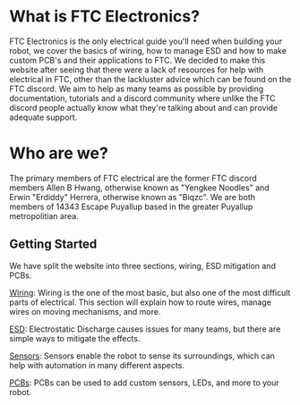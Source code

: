 # What is FTC Electronics?
FTC Electronics is the only electrical guide you'll need when building your robot, we cover the basics of wiring, how to manage ESD and how to make custom PCB's and their applications to FTC. We decided to make this website after seeing that there were a lack of resources for help with electrical in FTC, other than the lackluster advice which can be found on the FTC discord. We aim to help as many teams as possible by providing documentation, tutorials and a discord community where unlike the FTC discord people actually know what they're talking about and can provide adequate support. 
# Who are we? 
The primary members of FTC electrical are the former FTC discord members Allen B Hwang, otherwise known as "Yengkee Noodles" and Erwin "Erdiddy" Herrera, otherwise known as "Biqzc". We are both members of 14343 Escape Puyallup based in the greater Puyallup metropolitian area. 
## Getting Started

We have split the website into three sections, wiring, ESD mitigation and PCBs. 


[Wiring](wiring/index.md): Wiring is the one of the most basic, but also one of the most difficult parts of electrical. This section will explain how to route wires, manage wires on moving mechanisms, and more.

[ESD](static.md): Electrostatic Discharge causes issues for many teams, but there are simple ways to mitigate the effects.

[Sensors](sensors.md): Sensors enable the robot to sense its surroundings, which can help with automation in many different aspects.

[PCBs](pcbs.md): PCBs can be used to add custom sensors, LEDs, and more to your robot.
